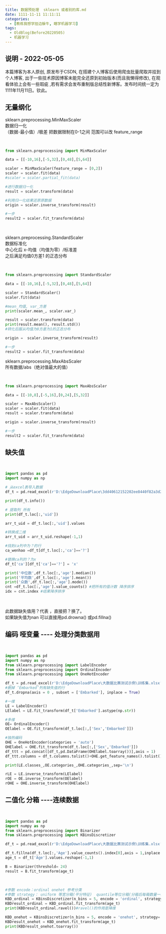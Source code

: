 ```yaml
---
title: 数据预处理  sklearn 或者别的库.md
date: 1111-11-11 11:11:11
categories:
  - [教练我想学挂边躲牛, 瞎学机器学习]
tags:
  - OldBlog(Before20220505)
  - 机器学习
---
```


## 说明 - 2022-05-05
本篇博客为本人原创, 原发布于CSDN, 在搭建个人博客后使用爬虫批量爬取并挂到个人博客, 出于一些技术原因博客未能完全还原到初始版本(而且我懒得修改), 在观看体验上会有一些瑕疵 ,若有需求会发布重制版总结性新博客。发布时间统一定为1111年11月11日。钦此。

## 无量纲化

sklearn.preprocessing.MinMaxScaler  
数据归一化  
（数据-最小值）/极差 把数据限制在0-1之间 范围可以改 feature_range


​    
```python
from sklearn.preprocessing import MinMaxScaler

data = [[-10,16],[-5,32],[0,48],[5,64]]

scaler = MinMaxScaler(feature_range = [0,2])
scaler = scaler.fit(data)
#scaler = scaler.partial_fit(data)

#进行数据归一化
result = scaler.transform(data)

#利用归一化结果还原原数据
origin = scaler.inverse_transform(result)

#一步
result2 = scaler.fit_transform(data)
```


​    

sklearn.preprocessing.StandardScaler  
数据标准化  
中心化后 x-均值（均值为零）/标准差  
之后满足均值0方差1 的正态分布


​    
```python
from sklearn.preprocessing import StandardScaler

data = [[-10,16],[-5,32],[0,48],[5,64]]

scaler = StandardScaler()
scaler.fit(data)

#mean_均值, var_方差
print(scaler.mean_, scaler.var_)

result = scaler.transform(data)
print(result.mean(), result.std())
#转化后服从均值为0方差为1的正态分布

origin =  scaler.inverse_transform(result)

#一步
result2 = scaler.fit_transform(data)
```


sklearn.preprocessing.MaxAbsScaler  
所有数据/abs（绝对值最大的值）


​    
```python
from sklearn.preprocessing import MaxAbsScaler

data = [[-10,8],[-5,16],[0,24],[5,32]]

scaler = MaxAbsScaler()
scaler = scaler.fit(data)
result = scaler.transform(data)

origin = scaler.inverse_transform(result)

#一步
result2 = scaler.fit_transform(data)
```


## 缺失值


​    
```python
import pandas as pd
import numpy as np

# 从excel表导入数据
df_t = pd.read_excel(r'D:\EdgeDownloadPlace\3dd40612152202ee8440f82a3d277008\train.xlsx')

print(df_t.info())

# 提取列 所有
print(df_t.loc[:,'uid'])

arr_t_uid = df_t.loc[:,'uid'].values

#转换成二维
arr_t_uid = arr_t_uid.reshape(-1,1)

#找到ca列中为？的行
ca_wenhao =df_t[df_t.loc[:,'ca']=='?']

#替换ca列的？为x
df_t['ca'][df_t['ca']=='?'] = 'x'

print('中位数',df_t.loc[:,'age'].median())
print('平均数',df_t.loc[:,'age'].mean())
print('众数',df_t.loc[:,'age'].mode())
cnt =df_t.loc[:,'age'].value_counts() #把所有的值计数 降序排序
idx = cnt.index #结果降序排序
```


​    

此数据缺失值用？代表 ，直接把？换了。  
如果缺失值为nan 可以直接用pd.drowna() 或pd.fillna()

## 编码 哑变量 ---- 处理分类数据用


​    
```python
import pandas as pd
import numpy as np
from sklearn.preprocessing import LabelEncoder
from sklearn.preprocessing import OrdinalEncoder
from sklearn.preprocessing import OneHotEncoder

df_t = pd.read_excel(r'D:\EdgeDownloadPlace\大数据比赛测试示例\训练集.xlsx')
#删掉 ‘Embarked’列有缺失值的行
df_t.dropna(axis = 0 , subset = ['Embarked'], inplace = True)

#一维
LE = LabelEncoder()
LElabel = LE.fit_transform(df_t['Embarked'].astype(np.str))

#多维
OE= OrdinalEncoder()
OElabel = OE.fit_transform(df_t.loc[:,['Sex','Embarked']])

#独热编码
OHE = OneHotEncoder(categories = 'auto')
OHElabel = OHE.fit_transform(df_t.loc[:,['Sex','Embarked']])
df_ttt = pd.concat([df_t,pd.DataFrame(OHElabel.toarray())],axis = 1)
df_ttt.columns = df_t.columns.tolist()+OHE.get_feature_names().tolist()

print(LE.classes_,OE.categories_,OHE.categories_,sep='\n')

rLE = LE.inverse_transform(LElabel)
rOE = OE.inverse_transform(OElabel)
rOHE = OHE.inverse_transform(OHElabel)
```


## 二值化 分箱 ----连续数据


​    
```python
import pandas as pd
import numpy as np
from sklearn.preprocessing import Binarizer
from sklearn.preprocessing import KBinsDiscretizer

df_t = pd.read_excel(r'D:\EdgeDownloadPlace\大数据比赛测试示例\训练集.xlsx')

df_t.fillna(df_t.loc[:,'Age'].value_counts().index[0],axis = 1,inplace = True)
age_t = df_t['Age'].values.reshape(-1,1)

B = Binarizer(threshold= 24)
result = B.fit_transform(age_t)
```


​    
```python
#参数 encode：ordinal onehot 参考分类
#参数 strategy： uniform 等宽分箱(平分特征)  quantile等位分箱(分箱后每箱数量一致)  kmeans按聚类分箱
KBD_ordinal = KBinsDiscretizer(n_bins = 5, encode = 'ordinal', strategy= 'uniform')
KBDresult_ordinal = KBD_ordinal.fit_transform(age_t)
print(KBDresult_ordinal.ravel())#ravel()的作用是降维

KBD_onehot = KBinsDiscretizer(n_bins = 5, encode = 'onehot', strategy= 'uniform')
KBDresult_onehot = KBD_onehot.fit_transform(age_t)
print(KBDresult_onehot.toarray())
```

